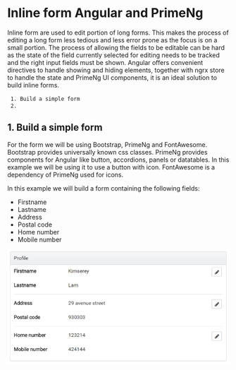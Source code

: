 # Inline form Angular and PrimeNg

Inline form are used to edit portion of long forms. This makes the process of editing a long form less tedious and less error prone as the focus is on a small portion.
The process of allowing the fields to be editable can be hard as the state of the field currently selected for editing needs to be tracked and the right input fields must be shown.
Angular offers convenient directives to handle showing and hiding elements, together with ngrx store to handle the state and PrimeNg UI components, it is an ideal solution to build inline forms.

```
 1. Build a simple form
 2. 
```

## 1. Build a simple form

For the form we will be using Bootstrap, PrimeNg and FontAwesome.
Bootstrap provides universally known css classes. PrimeNg provides components for Angular like button, accordions, panels or datatables. In this example we will be using it to use a button with icon. FontAwesome is a dependency of PrimeNg used for icons.

In this example we will build a form containing the following fields:
 
 - Firstname
 - Lastname
 - Address
 - Postal code
 - Home number
 - Mobile number

 ![form](https://raw.githubusercontent.com/Kimserey/BlogArchive/master/img/20170810_form_ng_prime/form.PNG)